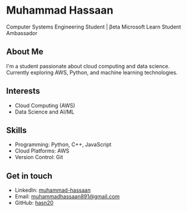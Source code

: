 # Muhammad Hassaan

Computer Systems Engineering Student | βeta Microsoft Learn Student Ambassador

## About Me

I'm a student passionate about cloud computing and data science. Currently exploring AWS, Python, and machine learning technologies.

## Interests

- Cloud Computing (AWS)
- Data Science and AI/ML

## Skills

- Programming: Python, C++, JavaScript
- Cloud Platforms: AWS
- Version Control: Git

## Get in touch

- LinkedIn: [muhammad-hassaan](https://www.linkedin.com/in/hassaan)
- Email: muhammadhassaan891@gmail.com
- GitHub: [hasn20](https://github.com/hasn20)
